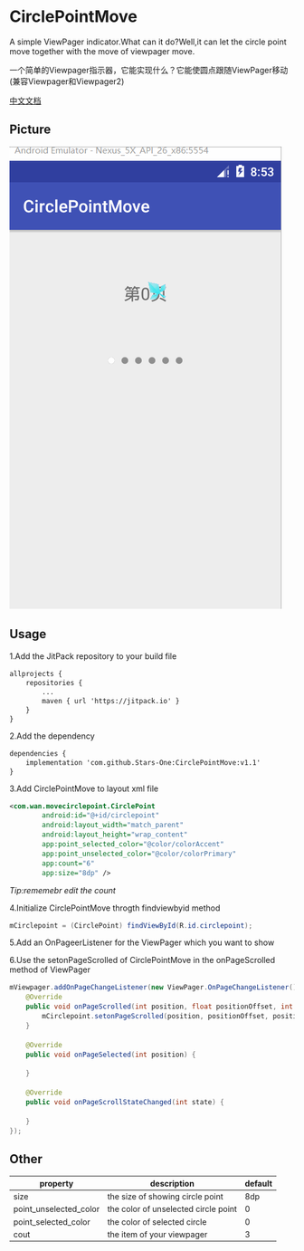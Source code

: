 # CirclePointMove

A simple ViewPager indicator.What can it do?Well,it can let the circle point move together with the move of viewpager move.

一个简单的Viewpager指示器，它能实现什么？它能使圆点跟随ViewPager移动(兼容Viewpager和Viewpager2)

[中文文档](http://www.cnblogs.com/kexing/p/8433289.html)

## Picture 
![]( https://github.com/Stars-One/CirclePointMove/raw/master/app/picture/b.gif)

## Usage 
  
1.Add the JitPack repository to your build file

```	
allprojects {
    repositories {
        ...
        maven { url 'https://jitpack.io' }
    }
}
```  

2.Add the dependency

```
dependencies {
    implementation 'com.github.Stars-One:CirclePointMove:v1.1'
}
```  

3.Add CirclePointMove to layout xml file
```xml
<com.wan.movecirclepoint.CirclePoint
        android:id="@+id/circlepoint"
        android:layout_width="match_parent"
        android:layout_height="wrap_content"
        app:point_selected_color="@color/colorAccent"
        app:point_unselected_color="@color/colorPrimary"
        app:count="6"
        app:size="8dp" />
```  
*Tip:rememebr edit the count*</br>

4.Initialize CirclePointMove throgth findviewbyid method
  
```java
mCirclepoint = (CirclePoint) findViewById(R.id.circlepoint);
```  

5.Add an OnPageerListener for the ViewPager which you want to show

6.Use the setonPageScrolled of CirclePointMove in the onPageScrolled method of ViewPager
  
```java
mViewpager.addOnPageChangeListener(new ViewPager.OnPageChangeListener() {
    @Override
    public void onPageScrolled(int position, float positionOffset, int positionOffsetPixels) {
        mCirclepoint.setonPageScrolled(position, positionOffset, positionOffsetPixels);
    }

    @Override
    public void onPageSelected(int position) {

    }

    @Override
    public void onPageScrollStateChanged(int state) {

    }
});
```
  
## Other

|property|description|default|
|--	|--	|--	|
|size|the size of showing circle point|8dp|
|point_unselected_color|the color of unselected circle point|0|
|point_selected_color|the color of selected circle|0|
|cout|the item of your viewpager|3|



